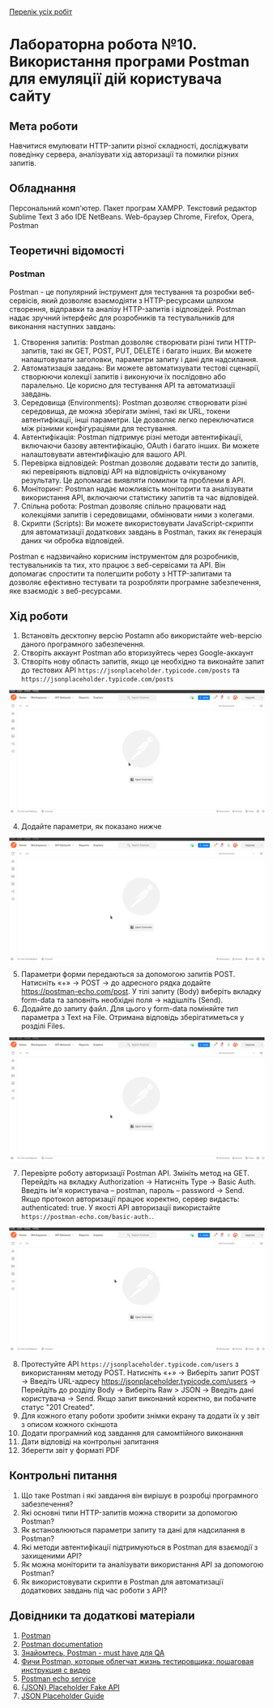[Перелік усіх робіт](README.md)

# Лабораторна робота №10. Використання програми Postman для емуляції дій користувача сайту

## Мета роботи

Навчитися емулювати HTTP-запити різної складності, досліджувати поведінку сервера, аналізувати хід авторизації та помилки різних запитів.

## Обладнання

Персональний комп'ютер. Пакет програм XAMPP. Текстовий редактор Sublime Text 3 або IDE NetBeans. Web-браузер Chrome, Firefox, Opera, Postman

## Теоретичні відомості

### Postman 

Postman - це популярний інструмент для тестування та розробки веб-сервісів, який дозволяє взаємодіяти з HTTP-ресурсами шляхом створення, відправки та аналізу HTTP-запитів і відповідей. Postman надає зручний інтерфейс для розробників та тестувальників для виконання наступних завдань:

1. Створення запитів: Postman дозволяє створювати різні типи HTTP-запитів, такі як GET, POST, PUT, DELETE і багато інших. Ви можете налаштовувати заголовки, параметри запиту і дані для надсилання.
2. Автоматизація завдань: Ви можете автоматизувати тестові сценарії, створюючи колекції запитів і виконуючи їх послідовно або паралельно. Це корисно для тестування API та автоматизації завдань.
3. Середовища (Environments): Postman дозволяє створювати різні середовища, де можна зберігати змінні, такі як URL, токени автентифікації, інші параметри. Це дозволяє легко переключатися між різними конфігураціями для тестування.
4. Автентифікація: Postman підтримує різні методи автентифікації, включаючи базову автентифікацію, OAuth і багато інших. Ви можете налаштовувати автентифікацію для вашого API.
5. Перевірка відповідей: Postman дозволяє додавати тести до запитів, які перевіряють відповіді API на відповідність очікуваному результату. Це допомагає виявляти помилки та проблеми в API.
6. Моніторинг: Postman надає можливість моніторити та аналізувати використання API, включаючи статистику запитів та час відповідей.
7. Спільна робота: Postman дозволяє спільно працювати над колекціями запитів і середовищами, обмінювати ними з колегами.
8. Скрипти (Scripts): Ви можете використовувати JavaScript-скрипти для автоматизації додаткових завдань в Postman, таких як генерація даних чи обробка відповідей.

Postman є надзвичайно корисним інструментом для розробників, тестувальників та тих, хто працює з веб-сервісами та API. Він допомагає спростити та полегшити роботу з HTTP-запитами та дозволяє ефективно тестувати та розробляти програмне забезпечення, яке взаємодіє з веб-ресурсами.

## Хід роботи

1. Встановіть десктопну версію Postamn або використайте web-версію даного програмного забезпечення.
2. Створіть аккаунт Postman або вторизуйтесь через Google-аккаунт
3. Створіть нову область запитів, якщо це необхідно та виконайте запит до тестових API `https://jsonplaceholder.typicode.com/posts` та `https://jsonplaceholder.typicode.com/posts`

![GET-запит до API 1](img/10-010.gif)

4. Додайте параметри, як показано нижче
   
![GET-запит до API 2](img/10-020.gif)

5. Параметри форми передаються за допомогою запитів POST. Натисніть «+» → POST → до адресного рядка додайте https://postman-echo.com/post. У тілі запиту (Body) виберіть вкладку form-data та заповніть необхідні поля → надішліть (Send).
6. Додайте до запиту файл. Для цього у form-data поміняйте тип параметра з Text на File. Отримана відповідь зберігатиметься у розділі Files.
   
![Запит із файлом до API 1](img/10-020.gif)

7. Перевірте роботу авторизації Postman API. Змініть метод на GET. Перейдіть на вкладку Authorization → Натисніть Type → Basic Auth. Введіть ім'я користувача – postman, пароль – password → Send. Якщо протокол авторизації працює коректно, сервер видасть: authenticated: true. У якості API авторизації використайте `https://postman-echo.com/basic-auth.`.

![Запит із файлом до API 1](img/10-030.gif)

8. Протестуйте API `https://jsonplaceholder.typicode.com/users` з використанням методу POST. Натисніть «+» → Виберіть запит POST → Введіть URL-адресу https://jsonplaceholder.typicode.com/users → Перейдіть до розділу Body → Виберіть Raw > JSON → Введіть дані користувача → Send. Якщо запит виконаний коректно, ви побачите статус "201 Created".
9. Для кожного етапу роботи зробити знімки екрану та додати їх у звіт з описом кожного скіншота
10. Додати програмний код завдання для самомтійного виконання
11. Дати відповіді на контрольні запитання
12. Зберегти звіт у форматі PDF

## Контрольні питання
1. Що таке Postman і які завдання він вирішує в розробці програмного забезпечення?
2. Які основні типи HTTP-запитів можна створити за допомогою Postman?
3. Як встановлюються параметри запиту та дані для надсилання в Postman?
4. Які методи автентифікації підтримуються в Postman для взаємодії з захищеними API?
5. Як можна моніторити та аналізувати використання API за допомогою Postman?
6. Як використовувати скрипти в Postman для автоматизації додаткових завдань під час роботи з API?



## Довідники та додаткові матеріали
1. [Postman](https://www.postman.com/)
2. [Postman documentation](https://learning.postman.com/docs/introduction/overview/)
3. [Знайомтесь, Postman - must have для QA](https://qagroup.com.ua/publications/znajomtes-postman-must-have-dlia-qa/)
4. [Фичи Postman, которые облегчат жизнь тестировщика: пошаговая инструкция с видео](https://highload.today/blogs/fichi-postman-kotorye-oblegchat-zhizn-testirovshhika-poshagovaya-instruktsiya-s-video/)
5. [Postman echo service](https://postman-echo.com/get)
6. [{JSON} Placeholder Fake API](https://jsonplaceholder.typicode.com/)
7. [JSON Placeholder Guide](https://jsonplaceholder.typicode.com/guide/)

